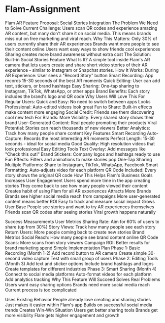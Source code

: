 # Flam-Assignment
Flam AR Feature Proposal: Social Stories Integration
The Problem We Need to Solve
Current Challenge: Users scan QR codes and experience amazing AR content, but many don't share it on social media. This means brands miss out on free marketing and viral reach.
Why This Matters:
Only 30% of users currently share their AR experiences
Brands want more people to see their content online
Users want easy ways to show friends cool experiences
Sharing creates more brand awareness without extra cost
The Solution: Built-in Social Stories Feature
What Is It?
A simple tool inside Flam's AR camera that lets users create and share short video stories of their AR experience - similar to Instagram or Snapchat stories.
How It Works:
During AR Experience: User sees a "Record Story" button
Smart Recording: App records 15-30 seconds of the best AR moments
Quick Editing: User can add text, stickers, or brand hashtags
Easy Sharing: One-tap sharing to Instagram, TikTok, WhatsApp, or other apps
Brand Benefits: Each story includes the brand's logo and QR code
Why Users Will Love This
For Regular Users:
Quick and Easy: No need to switch between apps
Looks Professional: Auto-edited videos look great
Fun to Share: Built-in effects make content more engaging
Social Credit: Friends see them discovering cool new tech
For Brands:
More Visibility: Every shared story shows their brand
User-Generated Content: Real people promoting their products
Viral Potential: Stories can reach thousands of new viewers
Better Analytics: Track how many people share content
Key Features
Smart Recording
Auto-Capture: Records the most interesting AR moments
Perfect Length: 15-30 seconds - ideal for social media
Good Quality: High resolution videos that look professional
Easy Editing Tools
Text Overlay: Add messages like "Check this out!"
Brand Stickers: Company logos and hashtags ready to use
Fun Effects: Filters and animations to make stories pop
One-Tap Sharing
Multiple Platforms: Share to Instagram, TikTok, WhatsApp, Facebook
Smart Formatting: Auto-adjusts video for each platform
QR Code Included: Every story shows the original QR code
How This Helps Flam's Business Goals
Increases User Engagement
Users spend more time in the app creating stories
They come back to see how many people viewed their content
Creates habit of using Flam for all AR experiences
Attracts More Brands
Brands see higher social media reach from campaigns
More user-generated content means better ROI
Easy to track and measure social impact
Grows User Base
People see stories and want to try AR experiences themselves
Friends scan QR codes after seeing stories
Viral growth happens naturally

Success Measurements
User Metrics
Sharing Rate: Aim for 60% of users to share (up from 30%)
Story Views: Track how many people see each story
Return Users: More people coming back to create new stories
Brand Metrics
Social Reach: How many people see brand content online
QR Code Scans: More scans from story viewers
Campaign ROI: Better results for brand marketing spend
Simple Implementation Plan
Phase 1: Basic Recording (Month 1-2)
Add record button to AR camera
Create simple 30-second video capture
Test with small group of users
Phase 2: Editing Tools (Month 3)
Add text and sticker options
Include brand hashtags and logos
Create templates for different industries
Phase 3: Smart Sharing (Month 4)
Connect to social media platforms
Auto-format videos for each platform
Add analytics tracking
Why This Feature Will Succeed
Solves Real Problems
Users want easy sharing options
Brands need more social media reach
Current process is too complicated

Uses Existing Behavior
People already love creating and sharing stories
Just makes it easier within Flam's app
Builds on successful social media trends
Creates Win-Win Situation
Users get better sharing tools
Brands get more visibility
Flam gets higher engagement and growth

